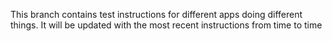This branch contains test instructions for different apps
doing different things. It will be updated with the most recent instructions from time to time

